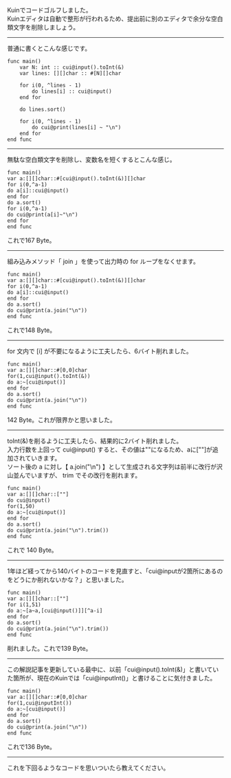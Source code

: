 Kuinでコードゴルフしました。  
Kuinエディタは自動で整形が行われるため、提出前に別のエディタで余分な空白類文字を削除しましょう。

----
普通に書くとこんな感じです。
```
func main()
	var N: int :: cui@input().toInt(&)
	var lines: [][]char :: #[N][]char
	
	for i(0, ^lines - 1)
		do lines[i] :: cui@input()
	end for
	
	do lines.sort()
	
	for i(0, ^lines - 1)
		do cui@print(lines[i] ~ "\n")
	end for
end func
```

----
無駄な空白類文字を削除し、変数名を短くするとこんな感じ。
```
func main()
var a:[][]char::#[cui@input().toInt(&)][]char
for i(0,^a-1)
do a[i]::cui@input()
end for
do a.sort()
for i(0,^a-1)
do cui@print(a[i]~"\n")
end for
end func
```
これで167 Byte。

----
組み込みメソッド「 join 」を使って出力時の for ループをなくせます。
```
func main()
var a:[][]char::#[cui@input().toInt(&)][]char
for i(0,^a-1)
do a[i]::cui@input()
end for
do a.sort()
do cui@print(a.join("\n"))
end func
```
これで148 Byte。

----
for 文内で [i] が不要になるように工夫したら、6バイト削れました。
```
func main()
var a:[][]char::#[0,0]char
for(1,cui@input().toInt(&))
do a:~[cui@input()]
end for
do a.sort()
do cui@print(a.join("\n"))
end func
```
142 Byte。これが限界かと思いました。

----
toInt(&)を削るように工夫したら、結果的に2バイト削れました。  
入力行数を上回って cui@input() すると、その値は""になるため、aに[""]が追加されていきます。  
ソート後の a に対し【 a.join("\n") 】として生成される文字列は前半に改行が沢山並んでいますが、 trim でその改行を削れます。
```
func main()
var a:[][]char::[""]
do cui@input()
for(1,50)
do a:~[cui@input()]
end for
do a.sort()
do cui@print(a.join("\n").trim())
end func
```
これで 140 Byte。

----
1年ほど経ってから140バイトのコードを見直すと、「cui@inputが2箇所にあるのをどうにか削れないかな？」と思いました。
```
func main()
var a:[][]char::[""]
for i(1,51)
do a:~[a~a,[cui@input()]][^a-i]
end for
do a.sort()
do cui@print(a.join("\n").trim())
end func
```
削れました。これで139 Byte。

----
この解説記事を更新している最中に、以前「cui@input().toInt(&)」と書いていた箇所が、現在のKuinでは「cui@inputInt()」と書けることに気付きました。
```
func main()
var a:[][]char::#[0,0]char
for(1,cui@inputInt())
do a:~[cui@input()]
end for
do a.sort()
do cui@print(a.join("\n"))
end func
```
これで136 Byte。

----

これを下回るようなコードを思いついたら教えてください。